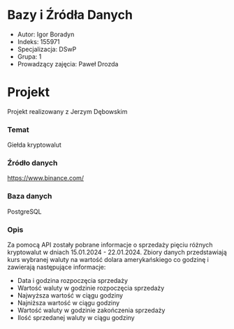 # Bazy i Źródła Danych

- Autor: Igor Boradyn
- Indeks: 155971
- Specjalizacja: DSwP
- Grupa: 1
- Prowadzący zajęcia: Paweł Drozda

# Projekt
Projekt realizowany z Jerzym Dębowskim

### Temat
Giełda kryptowalut

### Źródło danych
https://www.binance.com/

### Baza danych
PostgreSQL

### Opis
Za pomocą API zostały pobrane informacje o sprzedaży pięciu różnych kryptowalut w dniach 15.01.2024 - 22.01.2024.
Zbiory danych przedstawiają kurs wybranej waluty na wartość dolara amerykańskiego co godzinę i zawierają następujące informacje:
- Data i godzina rozpoczęcia sprzedaży
- Wartość waluty w godzinie rozpoczęcia sprzedaży
- Najwyższa wartość w ciągu godziny
- Najniższa wartość w ciągu godziny
- Wartość waluty w godzinie zakończenia sprzedaży
- Ilość sprzedanej waluty w ciągu godziny